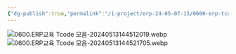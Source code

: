 ```yaml
---
{"dg-publish":true,"permalink":"/1-project/erp-24-05-07-13/0600-erp-tcode/"}
---
```


![0600.ERP교육 Tcode 모음-20240513144512019.webp](/img/user/1.%20Project/ERP%EA%B5%90%EC%9C%A1(24.05.07~13)/assets/0600.ERP%EA%B5%90%EC%9C%A1%20Tcode%20%EB%AA%A8%EC%9D%8C-20240513144512019.webp)![0600.ERP교육 Tcode 모음-20240513144521705.webp](/img/user/1.%20Project/ERP%EA%B5%90%EC%9C%A1(24.05.07~13)/assets/0600.ERP%EA%B5%90%EC%9C%A1%20Tcode%20%EB%AA%A8%EC%9D%8C-20240513144521705.webp)
